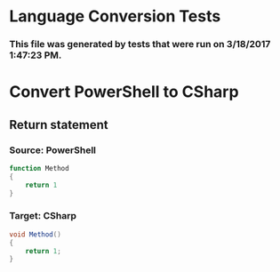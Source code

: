 # Language Conversion Tests
### This file was generated by tests that were run on 3/18/2017 1:47:23 PM.
# Convert PowerShell to CSharp
## Return statement
### Source: PowerShell
```powershell
function Method
{
	return 1
}
```
### Target: CSharp
```csharp
void Method()
{
	return 1;
}
```

